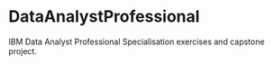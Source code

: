 # DataAnalystProfessional
IBM Data Analyst Professional Specialisation exercises and capstone project.

